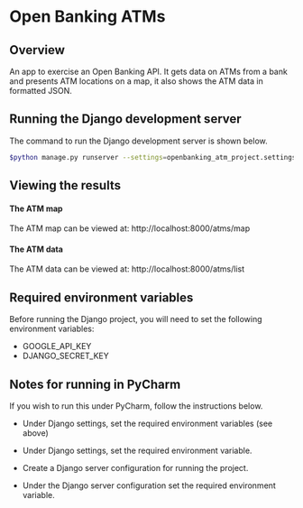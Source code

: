 # Open Banking ATMs

## Overview
An app to exercise an Open Banking API. It gets data on ATMs from
a bank and presents ATM locations on a map, it also shows the ATM data in formatted JSON.

## Running the Django development server
The command to run the Django development server is shown below.
```bash
$python manage.py runserver --settings=openbanking_atm_project.settings.local
```

## Viewing the results 
#### The ATM map
The ATM map can be viewed at:
    http://localhost:8000/atms/map

#### The ATM data 
The ATM data can be viewed at:
    http://localhost:8000/atms/list
    
## Required environment variables
Before running the Django project, you will need to set the following environment variables:

* GOOGLE_API_KEY
* DJANGO_SECRET_KEY
    
## Notes for running in PyCharm
If you wish to run this under PyCharm, follow the instructions below.

* Under Django settings, set the required environment variables (see above)

* Under Django settings, set the required environment variable.

* Create a Django server configuration for running the project.
 
* Under the Django server configuration set the required environment variable.